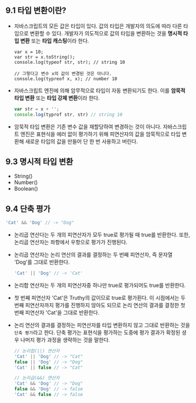 ## 9.1 타입 변환이란?
- 자바스크립트의 모든 값은 타입이 있다. 값의 타입은 개발자의 의도에 따라 다른 타입으로 변환할 수 있다. 개발자가 의도적으로 값의 타입을 변환하는 것을 
**명시적 타입 변환** 또는 **타입 캐스팅**이라 한다.
  ```javascripy
  var x = 10;
  var str = x.toString();
  console.log(typeof str, str); // string 10
  
  // 그렇다고 변수 x의 값이 변경된 것은 아니다.
  console.log(typreof x, x); // number 10
  ```
- 자바스크립트 엔진에 의해 암무적으로 타입이 자동 변환되기도 한다. 이를 **암묵적 타입 변환** 또는 **타입 강제 변환**이라 한다.
  ```javascript
  var str = x + '';
  console.log(typrof str, str) // string 10
  ```
- 암묵적 타입 변환은 기존 변수 값을 재할당하여 변경하는 것이 아니다. 자바스크립트 엔진은 표현식을 에러 없이 평가하기 위해 피연산자의 값을 암묵적으로 타입 변환해 새로운 타입의 값을 만들어 
단 한 번 사용하고 버린다.

## 9.3 명시적 타입 변환
- String()
- Number()
- Boolean()

## 9.4 단축 평가
  ```javascript
  'Cat' && 'Dog' // -> "Dog"
  ```
- 논리곱 연산다는 두 개의 피연산자가 모두 true로 평가될 때 true를 반환한다. 또한, 논리곱 연산자는 좌항에서 우항으로 평가가 진행된다.
- 논리곱 연산자는 논리 연산의 결과를 결정하는 두 번째 피연산자, 즉 문자열 'Dog'를 그대로 반환한다.

  ```javascript
  'Cat' || 'Dog' // -> 'Cat'
  ```
- 논리합 연산자는 두 개의 피연산자중 하나만 true로 평가되어도 true를 반환한다.
- 첫 번째 피연산자 'Cat'은 Truthy의 값이므로 true로 평가횐다. 이 시점에서는 두 번째 피연산자까지 평가를 진행하지 않아도 되므로 논리 연산의 결과를 결정한 
첫 번째 피연산자 'Cat'을 그대로 반환한다.
- 논리 연산의 결과를 결정하는 피연산자를 타입 변환하지 않고 그대로 반환하는 것을 `단축 평가`라고 한다. 단축 평가는 표현식을 평가하는 도중에 평가 결과가 확정된 셩우 나머지 평가 과정을 
생략하는 것을 말한다.
  ```javascript
  // 논리합(||) 연산자
  'Cat' || 'Dog' // -> "Cat"
  false || 'Dog' // -> "Dog"
  'Cat' || false // -> "Cat"
  
  // 논리곱(&&) 연산자
  'Cat' && 'Dog' // -> "Dog"
  false && 'Dog' // -> false
  'Cat' && false // -> false
  ```
